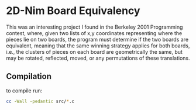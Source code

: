 # 2D-Nim Board Equivalency #

This was an interesting project I found in the Berkeley 2001 Programming contest,
where, given two lists of x,y coordinates representing where the pieces lie on two boards,
the program must determine if the two boards are equivalent, meaning that the same winning strategy applies for both boards, i.e., the clusters of pieces on each board are geometrically the same, but may be rotated, reflected, moved, or any permutations of these translations.

## Compilation
to compile run:
```bash
cc -Wall -pedantic src/*.c
```

